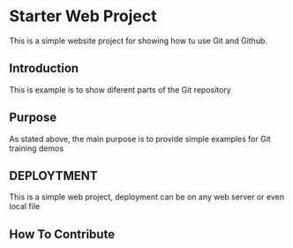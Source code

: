 # Starter Web Project

This is a simple website project
for showing how tu use Git and Github.

## Introduction

This is example is to show diferent parts 
of the Git repository

## Purpose

As stated above, the main purpose is 
to provide simple examples for Git 
training demos

## DEPLOYTMENT

This is a simple web project, deployment
can be on any web server or even local
file

## How To Contribute